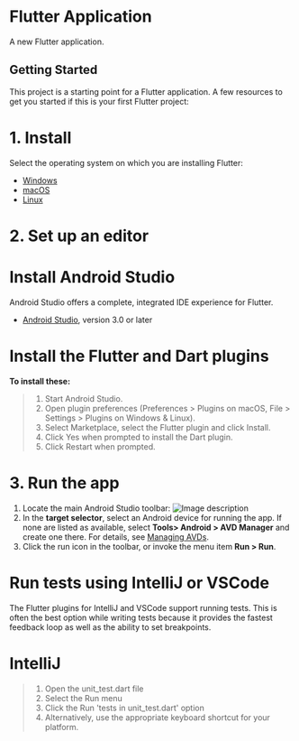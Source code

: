 # Flutter Application
A new Flutter application.
## Getting Started
This project is a starting point for a Flutter application.
A few resources to get you started if this is your first Flutter project:
# 1. Install
Select the operating system on which you are installing Flutter: 
- [Windows](https://flutter.dev/docs/get-started/install/windows)
- [macOS](https://flutter.dev/docs/get-started/install/macos)
- [Linux](https://flutter.dev/docs/get-started/install/linux)
# 2. Set up an editor
# Install Android Studio
Android Studio offers a complete, integrated IDE experience for Flutter.
- [Android Studio](https://developer.android.com/studio), version 3.0 or later
# Install the Flutter and Dart plugins
**To install these:**
> 1. Start Android Studio.
> 2. Open plugin preferences (Preferences > Plugins on macOS, File > Settings > Plugins on Windows & Linux).
> 3. Select Marketplace, select the Flutter plugin and click Install.
> 4. Click Yes when prompted to install the Dart plugin.
> 5. Click Restart when prompted. 
# 3. Run the app
1. Locate the main Android Studio toolbar:
![Image description](https://flutter.dev/assets/tools/android-studio/main-toolbar-857fe8c36d38020e27b502ec643ea8b1716edbe150cc6e39e3560f8fb7bda5b2.png)
2. In the **target selector**, select an Android device for running the app. If none are listed as available, select **Tools> Android > AVD Manager** and create one there. For details, see [Managing AVDs](https://developer.android.com/studio/run/managing-avds).
3. Click the run icon in the toolbar, or invoke the menu item **Run > Run**.

# Run tests using IntelliJ or VSCode
The Flutter plugins for IntelliJ and VSCode support running tests. This is often the best option while writing tests because it provides the fastest feedback loop as well as the ability to set breakpoints.

# IntelliJ
> 1. Open the unit_test.dart file
> 2. Select the Run menu
> 3. Click the Run 'tests in unit_test.dart' option
> 4. Alternatively, use the appropriate keyboard shortcut for your platform.
